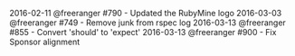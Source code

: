 2016-02-11 @freeranger #790 - Updated the RubyMine logo
2016-03-03 @freeranger #749 - Remove junk from rspec log
2016-03-13 @freeranger #855 - Convert 'should' to 'expect'
2016-03-13 @freeranger #900 - Fix Sponsor alignment
